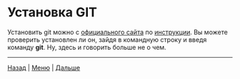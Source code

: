 # Установка GIT

 Установить git можно с [официального сайта](https://git-scm.com/download) по [инструкции](https://git-scm.com/book/ru/v2/%D0%92%D0%B2%D0%B5%D0%B4%D0%B5%D0%BD%D0%B8%D0%B5-%D0%A3%D1%81%D1%82%D0%B0%D0%BD%D0%BE%D0%B2%D0%BA%D0%B0-Git).
Вы можете проверить установлен ли он, зайдя в командную строку и введя команду **git**. Ну, здесь и говорить больше не о чем.

---
[Назад](./Page1.md) | [Меню](readme.md) | [Дальше](Page3.md)
